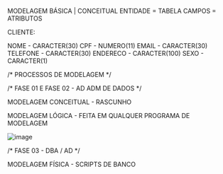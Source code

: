 MODELAGEM BÁSICA | CONCEITUAL 
ENTIDADE = TABELA 
CAMPOS = ATRIBUTOS 

CLIENTE:

NOME - CARACTER(30)
CPF - NUMERO(11)
EMAIL - CARACTER(30)
TELEFONE - CARACTER(30)
ENDERECO - CARACTER(100)
SEXO - CARACTER(1)

/* PROCESSOS DE MODELAGEM */

/* FASE 01 E FASE 02 - AD ADM DE DADOS */

MODELAGEM CONCEITUAL -  RASCUNHO

MODELAGEM LÓGICA - FEITA EM QUALQUER PROGRAMA DE MODELAGEM

![image](https://user-images.githubusercontent.com/66435861/120411030-7ee65880-c32a-11eb-8a5f-12e3161735b4.png)

/* FASE 03 - DBA / AD */

MODELAGEM FÍSICA - SCRIPTS DE BANCO




